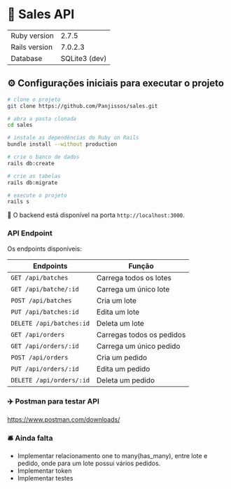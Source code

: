 # :bank: Sales API


<table>
  <tr>
    <td>Ruby version</td>
    <td>
      2.7.5
    </td>
  </tr>
  <tr>
    <td>Rails version</td>
    <td>
      7.0.2.3
    </td>
  </tr>
  <tr>
    <td>Database</td>
    <td>
      SQLite3 (dev)
    </td>
  </tr>
</table>

## :gear: Configurações iniciais para executar o projeto 

```bash
# clone o projeto
git clone https://github.com/Panjissos/sales.git

# abra a pasta clonada
cd sales

# instale as dependências do Ruby on Rails
bundle install --without production

# crie o banco de dados
rails db:create

# crie as tabelas
rails db:migrate

# execute o projeto
rails s
```

:office: O backend está disponível na porta `http://localhost:3000`.
### API Endpoint

Os endpoints disponíveis:

| Endpoints                   | Função                    |              
| --------------------------- | --------------------------|
| `GET /api/batches`          | Carrega todos os lotes    |               
| `GET /api/batche/:id`       | Carrega um único lote     |                  
| `POST /api/batches`         | Cria um lote              |             
| `PUT /api/batches:id`       | Edita um lote             |
| `DELETE /api/batches:id`    | Deleta um lote            |              
| `GET /api/orders`           | Carregas todos os pedidos |                 
| `GET /api/orders/:id`       | Carrega um único pedido   |    
| `POST /api/orders`          | Cria um pedido            |                
| `PUT /api/orders/:id`       | Edita um pedido           |
| `DELETE /api/orders/:id`    | Deleta um pedido          |       

### :airplane: Postman para testar API

https://www.postman.com/downloads/

### :bellhop_bell: Ainda falta

- Implementar relacionamento one to many(has_many), entre lote e pedido, onde para um lote possui vários pedidos.
- Implementar token
- Implementar testes




